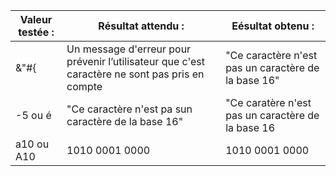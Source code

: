|  Valeur testée : |  Résultat attendu : |  Eésultat obtenu : |  
|----------------- | ------------------- |  ----------------- |  
&"#{               |  Un  message d'erreur pour prévenir l’utilisateur que c'est caractère ne sont pas pris en compte | "Ce caractère n'est pas un caractère de la base 16" |  
-5 ou é | "Ce caractère n'est pa sun caractère de la base 16" | "Ce caratère n'est pas un caractère de la base 16 |  
a10 ou A10 | 1010 0001 0000 | 1010 0001 0000 |  
